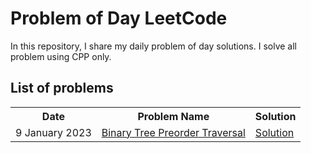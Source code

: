 # Problem of Day LeetCode
In this repository, I share my daily problem of day solutions. I solve all problem using CPP only.
<h2>List of problems</h2>
<table>
<tr>
<th>Date</th>
<th>Problem Name</th>
<th>Solution</th>
</tr>
<tr>
<td>9 January 2023</td>
<td><a href="https://leetcode.com/problems/binary-tree-preorder-traversal/submissions/874662410/">Binary Tree Preorder Traversal</a></td>
<td><a href="https://github.com/pratikvairat/Problem_of_Day_LeetCode/blob/main/Preorder_Traversal.cpp">Solution</a></td>
</tr>
</table>
